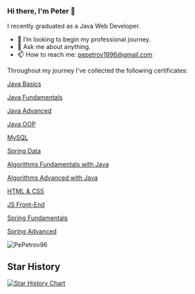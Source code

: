 ### Hi there, I'm Peter 👋

I recently graduated as a Java Web Developer.

- 👯 I’m looking to begin my professional journey.
- 💬 Ask me about anything.
- 📫 How to reach me: pepetrov1996@gmail.com

Throughout my journey I've collected the following certificates:

<a href="https://softuni.bg/certificates/details/142247/02c6afca">Java Basics</a>

<a href="https://softuni.bg/certificates/details/148520/dda11e35">Java Fundamentals</a>

<a href="https://softuni.bg/certificates/details/161712/9d6ac1d2">Java Advanced</a>

<a href="https://softuni.bg/certificates/details/168960/cee775d1">Java OOP</a>

<a href="https://softuni.bg/certificates/details/172087/ccbf3814">MySQL</a>

<a href="https://softuni.bg/certificates/details/180497/274448dc">Spring Data</a>

<a href="https://softuni.bg/certificates/details/176658/60735c94">Algorithms Fundamentals with Java</a>

<a href="https://softuni.bg/certificates/details/184512/0f988bff">Algorithms Advanced with Java</a>

<a href="https://softuni.bg/certificates/details/190665/6b7ef87a">HTML & CSS</a>

<a href="https://softuni.bg/certificates/details/199086/9a35a9ae">JS Front-End</a>

<a href="https://softuni.bg/certificates/details/219276/a9c177e5">Spring Fundamentals</a>

<a href="https://softuni.bg/certificates/details/223302/3b97ef87">Spring Advanced</a>


<p>&nbsp;<img align="left" src="https://github-readme-stats.vercel.app/api?username=PePetrov96&show_icons=true&locale=en" alt="PePetrov96" /></p>


## Star History
[![Star History Chart](https://api.star-history.com/svg?repos=PePetrov96/EpicByte,PePetrov96/SoftUni_Software_Engineering&type=Date)](https://star-history.com/#PePetrov96/EpicByte&PePetrov96/SoftUni_Software_Engineering&Date)

